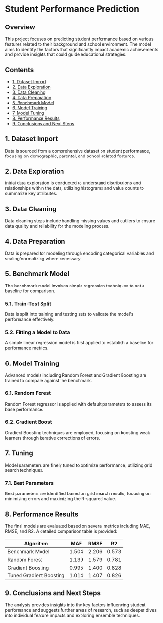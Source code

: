 # Student Performance Prediction

## Overview
This project focuses on predicting student performance based on various features related to their background and school environment. The model aims to identify the factors that significantly impact academic achievements and provide insights that could guide educational strategies.

## Contents
- [1. Dataset Import](#1-dataset-import)
- [2. Data Exploration](#2-data-exploration)
- [3. Data Cleaning](#3-data-cleaning)
- [4. Data Preparation](#4-data-preparation)
- [5. Benchmark Model](#5-benchmark-model)
- [6. Model Training](#6-model-training)
- [7. Model Tuning](#7-model-tuning)
- [8. Performance Results](#8-performance-results)
- [9. Conclusions and Next Steps](#9-conclusions-and-next-steps)

## 1. Dataset Import
Data is sourced from a comprehensive dataset on student performance, focusing on demographic, parental, and school-related features.

## 2. Data Exploration
Initial data exploration is conducted to understand distributions and relationships within the data, utilizing histograms and value counts to summarize key attributes.

## 3. Data Cleaning
Data cleaning steps include handling missing values and outliers to ensure data quality and reliability for the modeling process.

## 4. Data Preparation
Data is prepared for modeling through encoding categorical variables and scaling/normalizing where necessary.

## 5. Benchmark Model
The benchmark model involves simple regression techniques to set a baseline for comparison.

### 5.1. Train-Test Split
Data is split into training and testing sets to validate the model's performance effectively.

### 5.2. Fitting a Model to Data
A simple linear regression model is first applied to establish a baseline for performance metrics.

## 6. Model Training
Advanced models including Random Forest and Gradient Boosting are trained to compare against the benchmark.

### 6.1. Random Forest
Random Forest regressor is applied with default parameters to assess its base performance.

### 6.2. Gradient Boost
Gradient Boosting techniques are employed, focusing on boosting weak learners through iterative corrections of errors.

## 7. Tuning
Model parameters are finely tuned to optimize performance, utilizing grid search techniques.

### 7.1. Best Parameters
Best parameters are identified based on grid search results, focusing on minimizing errors and maximizing the R-squared value.

## 8. Performance Results
The final models are evaluated based on several metrics including MAE, RMSE, and R2. A detailed comparison table is provided:

| Algorithm               | MAE   | RMSE  | R2    |
|-------------------------|-------|-------|-------|
| Benchmark Model         | 1.504 | 2.206 | 0.573 |
| Random Forest           | 1.139 | 1.579 | 0.781 |
| Gradient Boosting       | 0.995 | 1.400 | 0.828 |
| Tuned Gradient Boosting | 1.014 | 1.407 | 0.826 |

## 9. Conclusions and Next Steps
The analysis provides insights into the key factors influencing student performance and suggests further areas of research, such as deeper dives into individual feature impacts and exploring ensemble techniques.
